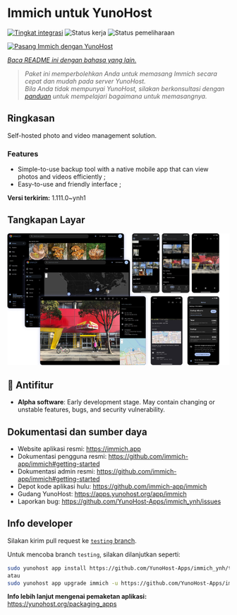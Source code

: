 <!--
N.B.: README ini dibuat secara otomatis oleh <https://github.com/YunoHost/apps/tree/master/tools/readme_generator>
Ini TIDAK boleh diedit dengan tangan.
-->

# Immich untuk YunoHost

[![Tingkat integrasi](https://dash.yunohost.org/integration/immich.svg)](https://ci-apps.yunohost.org/ci/apps/immich/) ![Status kerja](https://ci-apps.yunohost.org/ci/badges/immich.status.svg) ![Status pemeliharaan](https://ci-apps.yunohost.org/ci/badges/immich.maintain.svg)

[![Pasang Immich dengan YunoHost](https://install-app.yunohost.org/install-with-yunohost.svg)](https://install-app.yunohost.org/?app=immich)

*[Baca README ini dengan bahasa yang lain.](./ALL_README.md)*

> *Paket ini memperbolehkan Anda untuk memasang Immich secara cepat dan mudah pada server YunoHost.*  
> *Bila Anda tidak mempunyai YunoHost, silakan berkonsultasi dengan [panduan](https://yunohost.org/install) untuk mempelajari bagaimana untuk memasangnya.*

## Ringkasan

Self-hosted photo and video management solution.

### Features

- Simple-to-use backup tool with a native mobile app that can view photos and videos efficiently ;
- Easy-to-use and friendly interface ;


**Versi terkirim:** 1.111.0~ynh1

## Tangkapan Layar

![Tangkapan Layar pada Immich](./doc/screenshots/immich-screenshots.png)

## :red_circle: Antifitur

- **Alpha software**: Early development stage. May contain changing or unstable features, bugs, and security vulnerability.

## Dokumentasi dan sumber daya

- Website aplikasi resmi: <https://immich.app>
- Dokumentasi pengguna resmi: <https://github.com/immich-app/immich#getting-started>
- Dokumentasi admin resmi: <https://github.com/immich-app/immich#getting-started>
- Depot kode aplikasi hulu: <https://github.com/immich-app/immich>
- Gudang YunoHost: <https://apps.yunohost.org/app/immich>
- Laporkan bug: <https://github.com/YunoHost-Apps/immich_ynh/issues>

## Info developer

Silakan kirim pull request ke [`testing` branch](https://github.com/YunoHost-Apps/immich_ynh/tree/testing).

Untuk mencoba branch `testing`, silakan dilanjutkan seperti:

```bash
sudo yunohost app install https://github.com/YunoHost-Apps/immich_ynh/tree/testing --debug
atau
sudo yunohost app upgrade immich -u https://github.com/YunoHost-Apps/immich_ynh/tree/testing --debug
```

**Info lebih lanjut mengenai pemaketan aplikasi:** <https://yunohost.org/packaging_apps>
